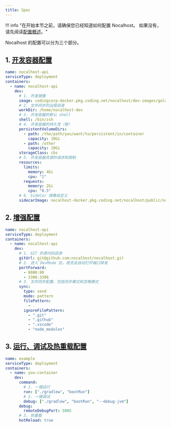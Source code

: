 ```yaml
---
title: Spec
---
```


!!! info "在开始本节之前，请确保您已经知道如何配置 Nocalhost。 如果没有，请先阅读[配置概述](config-overview-en.md)。"

Nocalhost 的配置可以分为三个部分。

## 1. [开发容器配置](config-dev-container-en.md)

```yaml title="第一部分是开发容器配置，包括："
name: nocalhost-api
serviceType: deployment
containers:
  - name: nocalhost-api
    dev:
      # 1. 开发镜像
      image: codingcorp-docker.pkg.coding.net/nocalhost/dev-images/golang:zsh
      # 2. 文件同步的远程目录
      workDir: /home/nocalhost-dev
      # 3. 开发容器的默认 shell
      shell: /bin/zsh
      # 4. 开发容器的持久性（卷）
      persistentVolumeDirs:
        - path: /the/path/you/want/to/persistent/in/container
          capacity: 10Gi
        - path: /other
          capacity: 10Gi
      storageClass: cbs
      # 5. 开发容器资源的请求和限制
      resources:
        limits:
          memory: 4Gi
          cpu: "1"
        requests:
          memory: 2Gi
          cpu: "0.5"
      # 6. SideCar 镜像自定义
      sidecarImage: nocalhost-docker.pkg.coding.net/nocalhost/public/nocalhost-sidecar:sshversion
```

## 2. [增强配置](config-enhance.md)

```yaml title="第二部分是增强配置，该配置独立于开发容器，包括："
name: nocalhost-api
serviceType: deployment
containers:
  - name: nocalhost-api
    dev:
      # 1. GIT 的源代码目录
      gitUrl: git@github.com:nocalhost/nocalhost.git
      # 2. 进入`DevMode`后，是否会自动打开端口转发
      portForward:
        - 8080:80
        - 3306:3306
      # 3. 文件同步配置，包括同步模式和忽略模式
      sync:
        type: send
        mode: pattern
        filePattern:
          - .
        ignoreFilePattern:
          - ".git"
          - ".github"
          - ".vscode"
          - "node_modules"
```

## 3. [运行、调试及热重载配置](config-develop.md)

```yaml title="第三部分是开发过程的配置，包括："
name: example
serviceType: deployment
containers:
  - name: you-container
    dev:
      command:
        # 1. 一键运行
        run: ["./gradlew", "bootRun"]
        # 2. 一键调试
        debug: ["./gradlew", "bootRun", "--debug-jvm"]
      debug:
        remoteDebugPort: 5005
      # 3. 热重载
      hotReload: true
```
